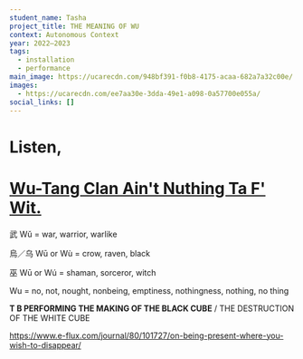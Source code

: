 ```yaml
---
student_name: Tasha
project_title: THE MEANING OF WU
context: Autonomous Context
year: 2022—2023
tags:
  - installation
  - performance
main_image: https://ucarecdn.com/948bf391-f0b8-4175-acaa-682a7a32c00e/
images:
  - https://ucarecdn.com/ee7aa30e-3dda-49e1-a098-0a57700e055a/
social_links: []
---
```

# L﻿isten,

# [Wu-Tang Clan Ain't Nuthing Ta F' Wit.](https://www.youtube.com/watch?v=cPRKsKwEdUQ&ab_channel=WuTangClanVEVO)

武 Wǔ = war, warrior, warlike

烏／乌 Wū or Wù = crow, raven, black

巫 Wū or Wú = shaman, sorceror, witch

Wu = no, not, nought, nonbeing, emptiness, nothingness, nothing, no thing

**T B  PERFORMING THE MAKING OF THE BLACK CUBE** / THE DESTRUCTION OF THE WHITE CUBE

https://www.e-flux.com/journal/80/101727/on-being-present-where-you-wish-to-disappear/